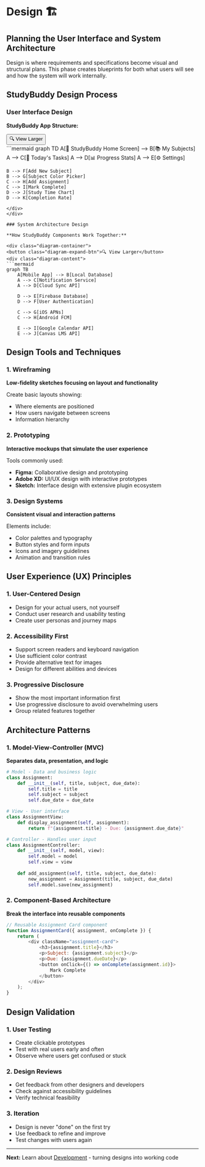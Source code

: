 # Design 🏗️

## Planning the User Interface and System Architecture

Design is where requirements and specifications become visual and structural plans. This phase creates blueprints for both what users will see and how the system will work internally.

## StudyBuddy Design Process

### User Interface Design

**StudyBuddy App Structure:**

<div class="diagram-container">
<button class="diagram-expand-btn">🔍 View Larger</button>
<div class="diagram-content">
```mermaid
graph TD
    A[📱 StudyBuddy Home Screen] --> B[📚 My Subjects]
    A --> C[📝 Today's Tasks]
    A --> D[📊 Progress Stats]
    A --> E[⚙️ Settings]
    
    B --> F[Add New Subject]
    B --> G[Subject Color Picker]
    C --> H[Add Assignment]
    C --> I[Mark Complete]
    D --> J[Study Time Chart]
    D --> K[Completion Rate]
```
</div>
</div>

### System Architecture Design

**How StudyBuddy Components Work Together:**

<div class="diagram-container">
<button class="diagram-expand-btn">🔍 View Larger</button>
<div class="diagram-content">
```mermaid
graph TB
    A[Mobile App] --> B[Local Database]
    A --> C[Notification Service]
    A --> D[Cloud Sync API]
    
    D --> E[Firebase Database]
    D --> F[User Authentication]
    
    C --> G[iOS APNs]
    C --> H[Android FCM]
    
    E --> I[Google Calendar API]
    E --> J[Canvas LMS API]
```
</div>
</div>

## Design Tools and Techniques

### 1. Wireframing
**Low-fidelity sketches focusing on layout and functionality**

Create basic layouts showing:
- Where elements are positioned
- How users navigate between screens  
- Information hierarchy

### 2. Prototyping
**Interactive mockups that simulate the user experience**

Tools commonly used:
- **Figma:** Collaborative design and prototyping
- **Adobe XD:** UI/UX design with interactive prototypes
- **Sketch:** Interface design with extensive plugin ecosystem

### 3. Design Systems
**Consistent visual and interaction patterns**

Elements include:
- Color palettes and typography
- Button styles and form inputs
- Icons and imagery guidelines
- Animation and transition rules

## User Experience (UX) Principles

### 1. User-Centered Design
- Design for your actual users, not yourself
- Conduct user research and usability testing
- Create user personas and journey maps

### 2. Accessibility First
- Support screen readers and keyboard navigation
- Use sufficient color contrast
- Provide alternative text for images
- Design for different abilities and devices

### 3. Progressive Disclosure
- Show the most important information first
- Use progressive disclosure to avoid overwhelming users
- Group related features together

## Architecture Patterns

### 1. Model-View-Controller (MVC)
**Separates data, presentation, and logic**

```python
# Model - Data and business logic
class Assignment:
    def __init__(self, title, subject, due_date):
        self.title = title
        self.subject = subject  
        self.due_date = due_date

# View - User interface
class AssignmentView:
    def display_assignment(self, assignment):
        return f"{assignment.title} - Due: {assignment.due_date}"

# Controller - Handles user input
class AssignmentController:
    def __init__(self, model, view):
        self.model = model
        self.view = view
    
    def add_assignment(self, title, subject, due_date):
        new_assignment = Assignment(title, subject, due_date)
        self.model.save(new_assignment)
```

### 2. Component-Based Architecture
**Break the interface into reusable components**

```javascript
// Reusable Assignment Card component
function AssignmentCard({ assignment, onComplete }) {
    return (
        <div className="assignment-card">
            <h3>{assignment.title}</h3>
            <p>Subject: {assignment.subject}</p>
            <p>Due: {assignment.dueDate}</p>
            <button onClick={() => onComplete(assignment.id)}>
                Mark Complete
            </button>
        </div>
    );
}
```

## Design Validation

### 1. User Testing
- Create clickable prototypes
- Test with real users early and often
- Observe where users get confused or stuck

### 2. Design Reviews
- Get feedback from other designers and developers
- Check against accessibility guidelines
- Verify technical feasibility

### 3. Iteration
- Design is never "done" on the first try
- Use feedback to refine and improve
- Test changes with users again

---

**Next:** Learn about [Development](development.md) - turning designs into working code
